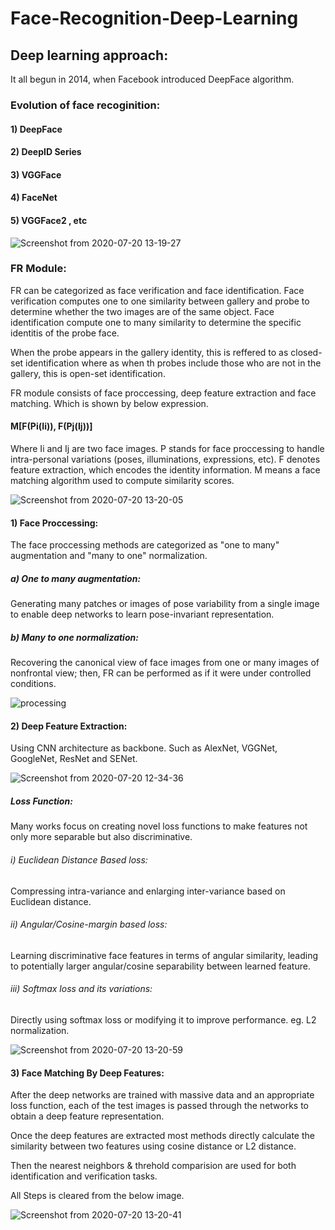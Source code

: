 # Face-Recognition-Deep-Learning

## Deep learning approach:
It all begun in 2014, when Facebook introduced DeepFace algorithm.

### Evolution of face recoginition:
#### 1) DeepFace
#### 2) DeepID Series
#### 3) VGGFace
#### 4) FaceNet
#### 5) VGGFace2 , etc

![Screenshot from 2020-07-20 13-19-27](https://user-images.githubusercontent.com/50628520/87911911-1da7f480-ca8c-11ea-982e-87123415452a.png)


### FR Module:
FR can be categorized  as face verification and face identification. Face verification computes  one to one similarity between gallery and probe to determine whether the two images are of the same object. Face identification compute one to many similarity to determine the specific identitis of the probe face.

When the probe appears in the gallery identity, this is reffered  to as closed-set identification where as when th probes include those who are not in the gallery, this is open-set identification.

FR module consists of  face proccessing, deep feature extraction and face matching. Which is shown by below expression.

#### M[F(Pi(Ii)), F(Pj(Ij))]

Where Ii and Ij are two face images. P stands for face proccessing to handle intra-personal variations (poses, illuminations, expressions, etc). F denotes feature extraction, which encodes the identity information. M means a face matching algorithm used to compute similarity scores.

![Screenshot from 2020-07-20 13-20-05](https://user-images.githubusercontent.com/50628520/87911951-30222e00-ca8c-11ea-83ad-3facbbc3b158.png)



#### 1) Face Proccessing:
The face proccessing methods are categorized as "one to many" augmentation and "many to one" normalization.


##### a) One to many augmentation:
Generating many patches or images of pose variability from a single image to enable deep networks to learn pose-invariant representation.


##### b) Many to one normalization:
Recovering the canonical view of face images from one or many images of nonfrontal view; then, FR can be performed as if it were under controlled conditions.


![processing](https://user-images.githubusercontent.com/50628520/87911123-d2d9ad00-ca8a-11ea-8289-f71e70fe8f99.png)


#### 2) Deep Feature Extraction:
Using CNN architecture as backbone. Such as AlexNet, VGGNet, GoogleNet, ResNet and SENet.

![Screenshot from 2020-07-20 12-34-36](https://user-images.githubusercontent.com/50628520/87911450-601d0180-ca8b-11ea-8fd2-2be06d0bdd59.png)


##### Loss Function:
Many works focus on creating novel loss functions to make features not only more separable but also discriminative.

###### i) Euclidean Distance Based loss:
Compressing  intra-variance and enlarging inter-variance based on Euclidean distance.

###### ii) Angular/Cosine-margin based loss:
Learning discriminative face features in terms of angular similarity, leading to potentially larger angular/cosine separability between learned feature.

###### iii) Softmax loss and its variations:
Directly using softmax loss or modifying it to improve performance. eg. L2 normalization.

![Screenshot from 2020-07-20 13-20-59](https://user-images.githubusercontent.com/50628520/87911871-0a952480-ca8c-11ea-9f1b-c6b0ecf69c78.png)



#### 3) Face Matching By Deep Features:
After the deep networks are trained with massive data and an appropriate loss function, each of the test images is passed through the networks to obtain a deep feature representation.

Once the deep features are extracted most methods directly calculate the similarity between two features using cosine distance or L2 distance.

Then the nearest neighbors & threhold comparision are used for both identification and verification tasks.


All Steps is cleared from the below image.

![Screenshot from 2020-07-20 13-20-41](https://user-images.githubusercontent.com/50628520/87912004-4b8d3900-ca8c-11ea-9b41-79285a6277d6.png)

